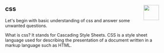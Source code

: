 ## css <img src = "https://www.flaticon.com/svg/static/icons/svg/888/888847.svg" width = 50px height = 50px align = "right"/>

Let's begin with basic understanding of css and answer some unwanted questions.

What is css?
It stands for Cascading Style Sheets. CSS is a style sheet language used for describing the presentation of a document written in a markup language such as HTML.